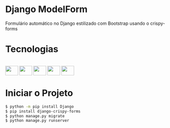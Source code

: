 # Django ModelForm

Formulário automático no Django estilizado com Bootstrap usando o crispy-forms

# Tecnologias

<div style="display: online_block"><br>
        <img align= "center" height="30" width="40" src="https://cdn.jsdelivr.net/gh/devicons/devicon/icons/django/django-plain.svg" />
	<img align= "center" height="30" width="40" src="https://cdn.jsdelivr.net/gh/devicons/devicon/icons/python/python-original.svg">
        <img align= "center" height="30" width="40" src="https://cdn.jsdelivr.net/gh/devicons/devicon/icons/css3/css3-original.svg" />    
        <img align= "center" height="30" width="40" src="https://cdn.jsdelivr.net/gh/devicons/devicon/icons/html5/html5-original.svg" />  
        <img align= "center" height="30" width="40" src="https://cdn.jsdelivr.net/gh/devicons/devicon/icons/bootstrap/bootstrap-original.svg" /> 
	
</div>

# Iniciar o Projeto

```bash
$ python -m pip install Django
$ pip install django-crispy-forms
$ python manage.py migrate
$ python manage.py runserver

```
